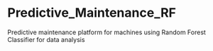 # Predictive_Maintenance_RF
Predictive maintenance platform for machines using Random Forest Classifier for data analysis
